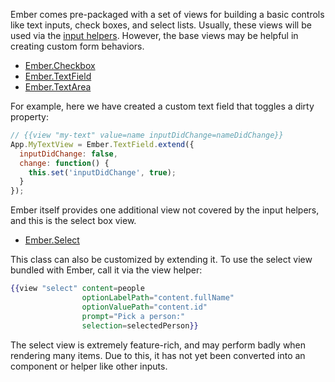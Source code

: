Ember comes pre-packaged with a set of views for building a basic controls like text inputs, check boxes, and select lists. Usually, these views will be used via the [input helpers](../../templates/input-helpers/). However, the base views may be helpful in creating custom form behaviors.

* [Ember.Checkbox](/api/classes/Ember.Checkbox.html)
* [Ember.TextField](/api/classes/Ember.TextField.html)
* [Ember.TextArea](/api/classes/Ember.TextArea.html)

For example, here we have created a custom text field that toggles a dirty property:

```javascript
// {{view "my-text" value=name inputDidChange=nameDidChange}}
App.MyTextView = Ember.TextField.extend({
  inputDidChange: false,
  change: function() {
    this.set('inputDidChange', true);
  }
});
```

Ember itself provides one additional view not covered by the input helpers, and this is the select box view.

* [Ember.Select](/api/classes/Ember.Select.html)

This class can also be customized by extending it. To use the select view bundled with Ember, call it via the view helper:

```handlebars
{{view "select" content=people
                optionLabelPath="content.fullName"
                optionValuePath="content.id"
                prompt="Pick a person:"
                selection=selectedPerson}}
```

The select view is extremely feature-rich, and may perform badly when rendering many items. Due to this, it has not yet been converted into an component or helper like other inputs.

